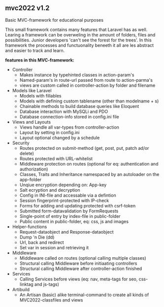## mvc2022 v1.2
Basic MVC-framework for educational purposes

This small framework contains many features that Laravel has as well.
Learing a framework can be overweling in the amount of folders, files and possibilities.
Junior developers  'can't see the forest for the trees'.
In this framework the processes and functuonality beneeth it all are les abstract and easier to track and learn. 



<b>features in this MVC-framework:</b>
<ul>
	<li>Controller
		<ul>
			<li>Makes instance by typehinted classes in action-param's</li>
			<li>Named-param's in route-url passed from route to action-parma's</li>
			<li>views are custom called in controller-action by folder and filename</li>
		</ul>
	</li>
	<li>Models like Laravel
		<ul>
			<li>Models with fillables</li>
			<li>Models with defining custom tablename (other than modelname + s)</li>
			<li>Chainable methods to build database queries like Eloquent</li>
			<li>Database interaction with MySQLi and PDO</li>
			<li>Database connection-info stored in config.ini file</li>
		</ul>
	</li>
	<li>
		Views and Layouts
		<ul>
			<li>Views handle all var-types from controller-action </li>
			<li>Layout by setting in config.ini</li>
			<li>Layout optional changed by a schedule</li>
		</ul>
	</li>
	<li>Security
		<ul>
			<li>Routes protected on submit-method (get, post, put, patch ad/or delete)</li>
			<li>Routes protected with URL-whitelist</li>
			<li>Middleware protection on routes (optional for eq: authentication and authorization)</li>
			<li>Classes, Traits and Inheritance namespaced by an autoloader on the app-folder</li>
			<li>Unqiue encryption depending on: App-key</li>
			<li>Salt ecryption and decryption</li>
			<li>Config in INI-file and accessable via a defintion</li>
			<li>Session fingerprint-protected with IP-check</li>
			<li>Forms for adding and updating protected with csrf-token</li>
			<li>Submitted form-datavalidation by FormRequests</li>
			<li>Single-point of entry by index-file in public-folder</li>
			<li>Public content in public-folder, eq: css, js and images</li>
		</ul>
	</li>
	<li>Helper-functions
		<ul>
			<li>Request-dataobject and Response-dataobject</li>
			<li>Dump 'n Die (dd)</li>
			<li>Url, back and redirect</li>
			<li>Set var in session and retrieving it</li>
		</ul>
	</li>
	<li>Middleware
		<ul>
			<li>Middleware called on routes (optional calling multiple classes)</li>
			<li>Structural calling Middleware before initiaating controllers</li>
			<li>Structural calling Middleware after controller-action finished</li>
		</ul>
	</li>
	<li>Services
		<ul>
			<li>Calling Services before views (eq: nav, meta-tags for seo, css-linktag and js-tags)</li>
		</ul>
	</li>
    <li>Artibuild
		<ul>
			<li>An Artisan (basic) alike terminal-command to create all kinds of MVC2022-classfiles and views </li>
		</ul>
	</li>
</ul>
